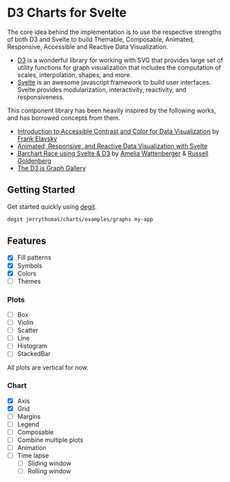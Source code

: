 # D3 Charts for Svelte

The core idea behind the implementation is to use the respective strengths of both D3 and Svelte to build Themable, Composable, Animated, Responsive, Accessible and Reactive Data Visualization.

- [D3](https://d3js.org/) is a wonderful library for working with SVG that provides large set of utility functions for graph visualization that includes the computation of scales, interpolation, shapes, and more.
- [Svelte](https://svelte.dev/) is an awesome javascript framework to build user interfaces. Svelte provides modularization, interactivity, reactivity, and responsiveness.

This component library has been heavily inspired by the following works, and has borrowed concepts from them.

- [Introduction to Accessible Contrast and Color for Data Visualization](https://observablehq.com/@frankelavsky/chartability-contrast-series) by [Frank Elavsky](https://observablehq.com/@frankelavsky)
- [Animated, Responsive, and Reactive Data Visualization with Svelte](https://www.infoq.com/news/2020/10/svelte-d3-animation-data-vis/)
- [Barchart Race using Svelte & D3](https://t.co/iIoJw4f7Jc?amp=1) by [Amelia Wattenberger](https://mobile.twitter.com/Wattenberger) & [Russell Goldenberg](https://mobile.twitter.com/codenberg)
- [The D3.js Graph Gallery](https://www.d3-graph-gallery.com/index.html)

## Getting Started

Get started quickly using [degit](https://github.com/Rich-Harris/degit).

```bash
degit jerrythomas/charts/examples/graphs my-app
```

## Features

- [x] Fill patterns
- [x] Symbols
- [x] Colors
- [ ] Themes

### Plots

- [ ] Box
- [ ] Violin
- [ ] Scatter
- [ ] Line
- [ ] Histogram
- [ ] StackedBar

All plots are vertical for now.

### Chart

- [x] Axis
- [x] Grid
- [ ] Margins
- [ ] Legend
- [ ] Composable
- [ ] Combine multiple plots
- [ ] Animation
- [ ] Time lapse
  - [ ] Sliding window
  - [ ] Rolling window
